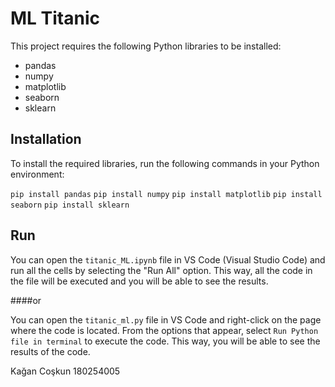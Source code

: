 # ML Titanic

This project requires the following Python libraries to be installed:

- pandas
- numpy
- matplotlib
- seaborn
- sklearn

## Installation

To install the required libraries, run the following commands in your Python environment:

`pip install pandas`
`pip install numpy`
`pip install matplotlib`
`pip install seaborn`
`pip install sklearn`

## Run

You can open the `titanic_ML.ipynb` file in VS Code (Visual Studio Code) and run all the cells by selecting the "Run All" option. This way, all the code in the file will be executed and you will be able to see the results.

####or

You can open the `titanic_ml.py` file in VS Code and right-click on the page where the code is located. From the options that appear,
select `Run Python file in terminal` to execute the code. This way, you will be able to see the results of the code.

Kağan Coşkun
180254005

